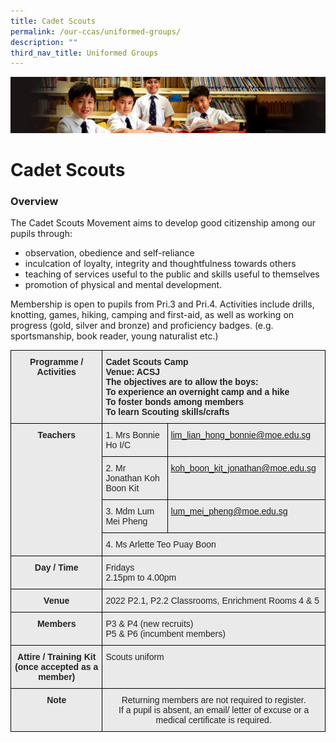 ```yaml
---
title: Cadet Scouts
permalink: /our-ccas/uniformed-groups/
description: ""
third_nav_title: Uniformed Groups
---
```

![](/images/Sub-banner1.jpg)

Cadet Scouts
============

### Overview

  

The Cadet Scouts Movement aims to develop good citizenship among our pupils through:&nbsp;  

*   observation, obedience and self-reliance
*   inculcation of loyalty, integrity and thoughtfulness towards others
*   teaching of services useful to the public and skills useful to themselves
*   promotion of physical and mental development.

Membership is open to pupils from Pri.3 and Pri.4. Activities include drills, knotting, games, hiking, camping and first-aid, as well as working on progress (gold, silver and bronze) and proficiency badges.&nbsp;(e.g. sportsmanship, book reader, young naturalist etc.)

<style type="text/css">
.tg  {border-collapse:collapse;border-spacing:0;}
.tg td{border-color:black;border-style:solid;border-width:1px;font-family:Arial, sans-serif;font-size:14px;
  overflow:hidden;padding:10px 5px;word-break:normal;}
.tg th{border-color:black;border-style:solid;border-width:1px;font-family:Arial, sans-serif;font-size:14px;
  font-weight:normal;overflow:hidden;padding:10px 5px;word-break:normal;}
.tg .tg-8l4p{background-color:#EAEAEA;color:#232323;text-align:left;vertical-align:top}
.tg .tg-exxo{background-color:#EAEAEA;color:#21088A;text-align:left;vertical-align:top}
.tg .tg-rsx2{background-color:#EAEAEA;color:#232323;font-weight:bold;text-align:center;vertical-align:top}
.tg .tg-bt94{background-color:#EAEAEA;color:#232323;font-weight:bold;text-align:left;vertical-align:top}
.tg .tg-rlhx{background-color:#EAEAEA;color:#232323;text-align:center;vertical-align:top}
</style>
<table class="tg">
<thead>
  <tr>
    <th class="tg-rsx2">Programme / <br>Activities<br><br></th>
    <th class="tg-bt94" colspan="2">Cadet Scouts Camp<br>Venue: ACSJ<br>The objectives are to allow the boys:<br>To experience an overnight camp and a hike<br>To foster bonds among members<br>To learn Scouting skills/crafts</th>
  </tr>
</thead>
<tbody>
  <tr>
    <td class="tg-rsx2" rowspan="4">Teachers<br><br><br><br></td>
    <td class="tg-8l4p"><span style="color:#232323">1. Mrs Bonnie Ho I/C</span></td>
    <td class="tg-exxo"><a href="mailto:lim_lian_hong_bonnie@moe.edu.sg">lim_lian_hong_bonnie@moe.edu.sg</a></td>
  </tr>
  <tr>
    <td class="tg-8l4p"><span style="color:#232323">2.</span> <span style="color:#232323">Mr Jonathan Koh Boon Kit</span></td>
    <td class="tg-exxo"><a href="mailto:koh_boon_kit_jonathan@moe.edu.sg">koh_boon_kit_jonathan@moe.edu.sg</a></td>
  </tr>
  <tr>
    <td class="tg-8l4p"><span style="color:#232323">3. Mdm Lum Mei Pheng</span></td>
    <td class="tg-exxo"><a href="mailto:lum_mei_pheng@moe.edu.sg">lum_mei_pheng@moe.edu.sg</a></td>
  </tr>
  <tr>
    <td class="tg-8l4p" colspan="2">4. Ms Arlette Teo Puay Boon</td>
  </tr>
  <tr>
    <td class="tg-rsx2">Day / Time</td>
    <td class="tg-8l4p" colspan="2"><span style="color:#232323">Fridays</span><br><span style="color:#232323">2.15pm to 4.00pm</span></td>
  </tr>
  <tr>
    <td class="tg-rsx2">Venue</td>
    <td class="tg-8l4p" colspan="2">2022 P2.1, P2.2 Classrooms, Enrichment Rooms 4 &amp; 5</td>
  </tr>
  <tr>
    <td class="tg-rsx2">Members</td>
    <td class="tg-8l4p" colspan="2"><span style="color:#232323">P3 &amp; P4 (new recruits)</span><br><span style="color:#232323">P5 &amp; P6 (incumbent members)</span></td>
  </tr>
  <tr>
    <td class="tg-rsx2">Attire / Training Kit (once accepted as a member)</td>
    <td class="tg-8l4p" colspan="2"><span style="color:#232323">Scouts uniform </span></td>
  </tr>
  <tr>
    <td class="tg-rsx2">Note</td>
    <td class="tg-rlhx" colspan="2">Returning members are not required to register.<br>If a pupil is absent, an email/ letter of excuse or a medical certificate is required.<br></td>
  </tr>
</tbody>
</table>